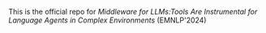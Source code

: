This is the official repo for *Middleware for LLMs:Tools Are Instrumental for Language Agents in Complex Environments* (EMNLP'2024)
